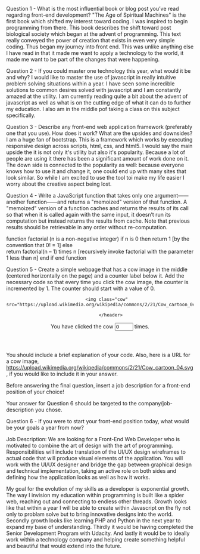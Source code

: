 Question 1 - What is the most influential book or blog post you’ve read regarding front-end development?
"The Age of Spiritual Machines" is the first book which shifted my interest toward coding. I was inspired to begin
programming from there. This book describes the shift toward post biological society which began at the advent of programming. This text really conveyed the power of creation that exists in even very simple coding. Thus began my journey into front end. 
This was unlike anything else I have read in that it made me want to apply a technology to the world, it made me want to be part of the changes that were happening.

Question 2 - If you could master one technology this year, what would it be and why?
I would like to master the use of javascript in really intuitive problem solving situations within a year. I have seen some incredible solutions to common desires solved with javascript and I am constantly amazed at the utility. I am currently reading quite a bit about the advent of javascript as well as what is on the cutting edge of what it can do to further my education. I also am in the middle pof taking a class on this subject specifically.

Question 3 - Describe any front-end web application framework (preferably one that you use). How does it work? What are the upsides and downsides?
I am a huge fan of bootstrap. This is a framework which works by executing responsive design across scripts, html, css, and html5.
I would say the main upside the it is not only it's utility but also it's popularity. Because a lot of people are using it there has been a significant amount of work done on it. The down side is connected to the popularity as well: because everyone knows how to use it and change it, one could end up with many sites that look similar. So while I am excited to use the tool toi make my life easier I worry about the creative aspect being lost.

Question 4 - Write a JavaScript function that takes only one argument——another function——and returns a "memoized" version of that function. A "memoized" version of a function caches and returns the results of its call so that when it is called again with the same input, it doesn’t run its computation but instead returns the results from cache. Note that previous results should be retrievable in any order without re-computation.



function factorial (n is a non-negative integer)
    if n is 0 then
        return 1 [by the convention that 0! = 1]
    else   
        return factorial(n – 1) times n [recursively invoke factorial 
                                        with the parameter 1 less than n]
    end if
end function


Question 5 - Create a simple webpage that has a cow image in the middle (centered horizontally on the page) and a counter label below it. Add the necessary code so that every time you click the cow image, the counter is incremented by 1. The counter should start with a value of 0.


<!DOCTYPE html>
<html>
    <head>
        <title>Cow Counter</title>
        <script type="text/javascript" src="script.js"></script>
<link rel="stylesheet" type="text/css" href="style.css"> 
<script type="text/javascript">
    var count = 0;
    function changevar(){
            count = count + 1;
        if (count == 3) {
             alert('Done');
        }
    }
</script>
    </head>
    <body>
        <main>
            <header>
               
         <img class="cow" src="https://upload.wikimedia.org/wikipedia/commons/2/21/Cow_cartoon_04.svg">           
                
            </header>
        
  
<script type="text/javascript">
var clicks = 0;
function linkClick(){
    document.getElementById('clicked').value = ++clicks;
}
document.write('<a href="#" onclick="linkClick()">Click Me!</a>');


</script>

You have clicked the cow <input id="clicked" size="3" onfocus="this.blur();" value="0" > times.
        </main>
    </body>
</html>


You should include a brief explanation of your code. Also, here is a URL for a cow image, https://upload.wikimedia.org/wikipedia/commons/2/21/Cow_cartoon_04.svg, if you would like to include it in your answer.

Before answering the final question, insert a job description for a front-end position of your choice!

Your answer for Question 6 should be targeted to the company/job-description you chose.

Question 6 - If you were to start your front-end position today, what would be your goals a year from now?

Job Description: We are looking for a Front-End Web Developer who is motivated to combine the art of design with the art of programming. Responsibilities will include translation of the UI/UX design wireframes to actual code that will produce visual elements of the application. You will work with the UI/UX designer and bridge the gap between graphical design and technical implementation, taking an active role on both sides and defining how the application looks as well as how it works.

My goal for the evolution of my skills as a developer is exponential growth. The way I invision my education within programming is built like a spider web, reaching out and connecting to endless other threads.
Growth looks like that within a year I will be able to create within Javascript on the fly not only to problam solve but to bring innovative designs into the world. Secondly growth looks like learning PHP and Python in the next year to expand my base of understanding. 
Thirdly it would be having completed the Senior Development Program with Udacity. And lastly it would be to ideally work within a technology company and helping create something helpful and beautiful that would extend into the future.